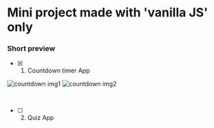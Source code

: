 # Mini project made with 'vanilla JS' only

### Short preview

- [X] 1. Countdown timer App

![countdown img1](https://user-images.githubusercontent.com/58247800/103340885-9e9dfa00-4ac8-11eb-8218-506be2c539ed.PNG)
![countdown img2](https://user-images.githubusercontent.com/58247800/103340895-a198ea80-4ac8-11eb-813d-ec524dae9131.PNG)

</br>

- [ ] 2. Quiz App

